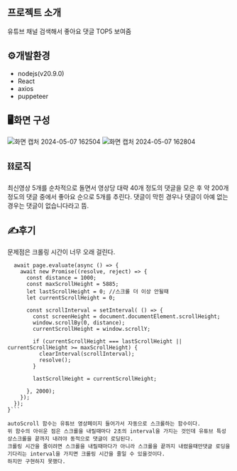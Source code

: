 ## 프로젝트 소개
유튜브 채널 검색해서 좋아요 댓글 TOP5 보여줌

## ⚙️개발환경
* nodejs(v20.9.0)
* React
* axios
* puppeteer

## 🖥️화면 구성
![화면 캡처 2024-05-07 162504](https://github.com/qhdlehfdl/youtube-comment-crawling/assets/74577699/da293c2c-9619-4fe6-87af-34d2e7058e9c)
![화면 캡처 2024-05-07 162804](https://github.com/qhdlehfdl/youtube-comment-crawling/assets/74577699/4719f585-6ff9-4a24-863f-6681d0168827)

## ⛓️로직
최신영상 5개를 순차적으로 돌면서 영상당 대략 40개 정도의 댓글을 모은 후 약 200개 정도의 댓글 중에서 좋아요 순으로 5개를 추린다. 댓글이 막힌 경우나 댓글이 아예 없는 경우는 댓글이 없습니다라고 뜸. 

## ✍️후기
문제점은 크롤링 시간이 너무 오래 걸린다.

```async function autoScroll(page) {
  await page.evaluate(async () => {
    await new Promise((resolve, reject) => {
      const distance = 1000;
      const maxScrollHeight = 5885;
      let lastScrollHeight = 0; //스크롤 더 이상 안될때
      let currentScrollHeight = 0;

      const scrollInterval = setInterval( () => {
        const screenHeight = document.documentElement.scrollHeight;
        window.scrollBy(0, distance);
        currentScrollHeight = window.scrollY;

        if (currentScrollHeight === lastScrollHeight || currentScrollHeight >= maxScrollHeight) {
          clearInterval(scrollInterval);
          resolve();
        }
        
        lastScrollHeight = currentScrollHeight;
        
      }, 2000);
    });
  });
}```

autoScroll 함수는 유튜브 영상페이지 들어가서 자동으로 스크롤하는 함수이다.
위 함수의 아쉬운 점은 스크롤을 내릴때마다 2초의 interval을 가지는 것인데 유튜브 특성상스크롤을 끝까지 내려야 동적으로 댓글이 로딩된다.
크롤링 시간을 줄이려면 스크롤을 내릴때마다가 아니라 스크롤을 끝까지 내렸을때만댓글 로딩을 기다리는 interval을 가지면 크롤링 시간을 줄일 수 있을것이다.
하지만 구현하지 못했다.
